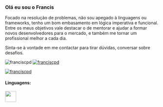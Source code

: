 <h3>Olá eu sou o Francis</h3>

<p>Focado na resolução de problemas, não sou apegado à linguagens ou frameworks, tenho um bom embasamento em lógica imperativa e funcional. 
Entre os meus objetivos vale destacar o de mentorar e ajudar a formar novos desenvolvedores para o mercado, e também me tornar um profissional melhor a cada dia.</p>

<p>Sinta-se à vontade em me contactar para tirar dúvidas, conversar sobre desafios.</p>

<p align="left"> <img src="https://komarev.com/ghpvc/?username=franciscpd&label=Total%20de%20visualizações&color=0e75b6&style=flat" alt="franciscpd" /> 
<a href="https://twitter.com/franciscpd" target="blank"><img src="https://img.shields.io/twitter/follow/franciscpd?logo=twitter&style=for-the-badge" alt="franciscpd" /></a></p>

<p align="left" style="margin-top:10px;"> <a href="https://github.com/ryo-ma/github-profile-trophy"><img src="https://github-profile-trophy.vercel.app/?username=franciscpd&theme=onedark&row=1&margin-w=5" alt="franciscpd" /></a> </p>

<h4>Linguagens:</h4>

<p align="left">
    <img src="https://cdn.jsdelivr.net/gh/devicons/devicon/icons/javascript/javascript-original.svg" width="36" height="36" />      
</p>
